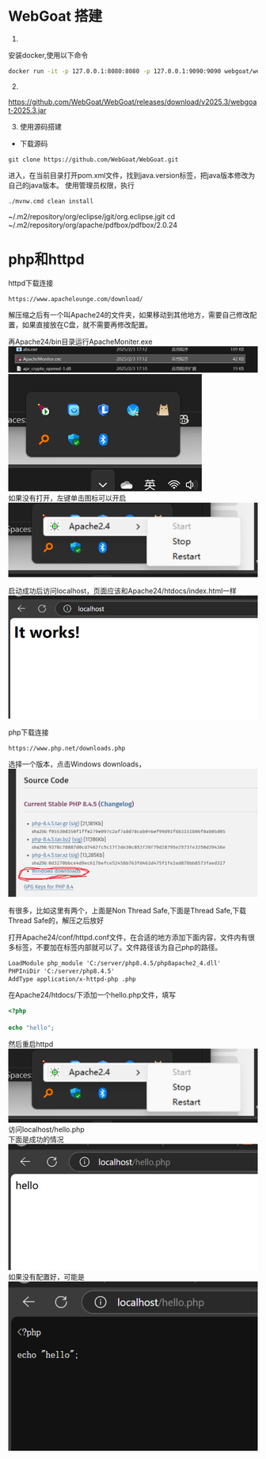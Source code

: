 # WebGoat 搭建  
1. 
安装docker,使用以下命令  
```bash
docker run -it -p 127.0.0.1:8080:8080 -p 127.0.0.1:9090:9090 webgoat/webgoat
```  


2. 
https://github.com/WebGoat/WebGoat/releases/download/v2025.3/webgoat-2025.3.jar  


3. 使用源码搭建  

- 下载源码  
```
git clone https://github.com/WebGoat/WebGoat.git
``` 
进入，在当前目录打开pom.xml文件，找到java.version标签，把java版本修改为自己的java版本。 使用管理员权限，执行  
```bash
./mvnw.cmd clean install
```  
~/.m2/repository/org/eclipse/jgit/org.eclipse.jgit
cd ~/.m2/repository/org/apache/pdfbox/pdfbox/2.0.24  

# php和httpd  
httpd下载连接  
```
https://www.apachelounge.com/download/ 
```  
解压缩之后有一个叫Apache24的文件夹，如果移动到其他地方，需要自己修改配置，如果直接放在C盘，就不需要再修改配置。  

再Apache24/bin目录运行ApacheMoniter.exe  
![alt text](image.png)  
![alt text](image-1.png)  
如果没有打开，左键单击图标可以开启  
![alt text](image-2.png)

启动成功后访问localhost，页面应该和Apache24/htdocs/index.html一样  
![alt text](image-3.png)  

php下载连接 
```
https://www.php.net/downloads.php  
```
选择一个版本，点击Windows downloads，
![alt text](image-4.png)  

有很多，比如这里有两个，上面是Non Thread Safe,下面是Thread Safe,下载Thread Safe的，解压之后放好  

打开Apache24/conf/httpd.conf文件，在合适的地方添加下面内容，文件内有很多标签，不要加在标签内部就可以了。文件路径该为自己php的路径。  
```
LoadModule php_module 'C:/server/php8.4.5/php8apache2_4.dll'
PHPIniDir 'C:/server/php8.4.5'
AddType application/x-httpd-php .php
```

在Apache24/htdocs/下添加一个hello.php文件，填写
```php
<?php

echo "hello";
```  
然后重启httpd
![alt text](image-2.png)  
访问localhost/hello.php  
下面是成功的情况  
![alt text](image-5.png)  
如果没有配置好，可能是  
![alt text](image-6.png)  

